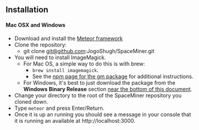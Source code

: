 ## Installation

#### Mac OSX and Windows
* Download and install the [Meteor framework](https://www.meteor.com/)
* Clone the repository:
   * git clone git@github.com:JogoShugh/SpaceMiner.git
* You will need to install ImageMagick.
   * For Mac OS, a simple way to do this is with brew:
      * `brew install imagemagick`. 
      * See the [npm page for the gm package](https://www.npmjs.com/package/gm) for additional instructions.
    * For Windows, it's best to just download the package from the **Windows Binary Release** section [near the bottom of this document](http://www.imagemagick.org/script/binary-releases.php).
* Change your directory to the root of the SpaceMiner repository you cloned down.
* Type `meteor` and press Enter/Return.
* Once it is up an running you should see a message in your console that it is running an available at http://localhost:3000.

